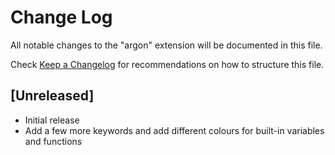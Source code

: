# Change Log

All notable changes to the "argon" extension will be documented in this file.

Check [Keep a Changelog](http://keepachangelog.com/) for recommendations on how to structure this file.

## [Unreleased]

- Initial release
- Add a few more keywords and add different colours for built-in variables and functions
